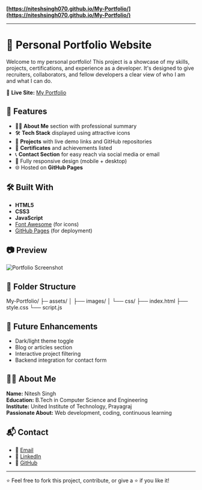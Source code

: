 **[https://niteshsingh070.github.io/My-Portfolio/](https://niteshsingh070.github.io/My-Portfolio/)**

---
# 💼 Personal Portfolio Website

Welcome to my personal portfolio! This project is a showcase of my skills, projects, certifications, and experience as a developer. It's designed to give recruiters, collaborators, and fellow developers a clear view of who I am and what I can do.

🔗 **Live Site:** [My Portfolio](https://niteshsingh070.github.io/My-Portfolio/)

## 🚀 Features

- 🧑‍💻 **About Me** section with professional summary
- 🛠️ **Tech Stack** displayed using attractive icons
- 📁 **Projects** with live demo links and GitHub repositories
- 📜 **Certificates** and achievements listed
- 📞 **Contact Section** for easy reach via social media or email
- 📱 Fully responsive design (mobile + desktop)
- 🌐 Hosted on **GitHub Pages**

## 🛠️ Built With

- **HTML5**
- **CSS3**
- **JavaScript**
- [Font Awesome](https://fontawesome.com/) (for icons)
- [GitHub Pages](https://pages.github.com/) (for deployment)

## 📷 Preview

![Portfolio Screenshot](<img width="1889" height="868" alt="image" src="https://github.com/user-attachments/assets/4f7c48ad-fe70-42a5-bee4-1f006aa3fa4d" />)

## 📁 Folder Structure

My-Portfolio/
├─ assets/
│   ├── images/
│   └── css/
├── index.html
├── style.css
└── script.js

## 🧠 Future Enhancements

- Dark/light theme toggle
- Blog or articles section
- Interactive project filtering
- Backend integration for contact form

## 🧑‍💼 About Me

**Name:** Nitesh Singh  
**Education:** B.Tech in Computer Science and Engineering  
**Institute:** United Institute of Technology, Prayagraj  
**Passionate About:** Web development, coding, continuous learning

## 📬 Contact

- 📧 [Email](mailto:singhnitesh.2510@gmail.com)
- 🔗 [LinkedIn](https://www.linkedin.com/in/niteshsingh070/)
- 🐙 [GitHub](https://github.com/niteshsingh070)

---

⭐️ Feel free to fork this project, contribute, or give a ⭐ if you like it!



